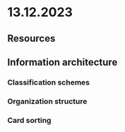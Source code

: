 # 13.12.2023

## Resources

## Information architecture

### Classification schemes

### Organization structure

### Card sorting